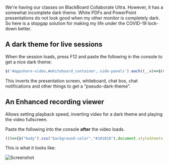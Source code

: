 We're having our classes on BlackBoard Collaborate Ultra. However, it has a
somewhat incomplete dark theme. White PDFs and PowerPoint presentations do not
look good when my other monitor is completely dark. So here is a stopgap
solution for making my life under the COVID-19 lock-down better.

## A dark theme for live sessions

When the session loads, press F12 and paste the following in the console to get a nice dark theme:

```js
$('#appshare-video,#whiteboard_container,.side-panels').each((_,v)=>$(v).css('filter','invert(1)'));document.styleSheets[0].insertRule('.bb-emoji,.notifications{filter:invert(1)}');$('body').css('background-color','#101010');
 ```

This inverts the presentation screen, whiteboard, chat box, chat notifications
and other things to get a “pseudo-dark-theme”.

## An Enhanced recording viewer

Allows setting playback speed, inverting video for a dark theme and playing the video fullscreen.

Paste the following into the console **after** the video loads.

```js
(()=>{$("body").css("background-color","#101010"),document.styleSheets[0].insertRule(".side-panel,.bb-emoji{filter:invert(1)}");const e=document.createElement("button");e.innerText="Set playback rate";const t=e=>{e.style.backgroundColor="#000",e.style.color="#0f0",e.style.padding="10px 10px",e.style.margin="10px 10px",e.style.border="thin solid #0f0"};t(e),e.onclick=(()=>{const e=window.prompt("Please enter the playback speed:\nExamples: 0.5, 1.25, 1.5, 2.0","1.0");if(null==e)return;const t=Number.parseFloat(e);isNaN(t)?alert("Invalid playback speed"):t<=.25||t>=5?alert("Outside valid range"):document.querySelector("video").playbackRate=t});const n=document.createElement("button");n.innerText="Toggle Dark Theme",t(n),$("video").css("fiter","none"),n.onclick=(()=>{"none"===$("video").css("filter")?$("video").css("filter","invert(1)"):$("video").css("filter","none")});const o=document.createElement("button");t(o),o.innerText="Fullscreen",o.onclick=(()=>{const e=document.querySelector("video");e.requestFullscreen(),e.controls=!0}),$("body").prepend(e).prepend(n).prepend(o)})();
```

This is what it looks like:

![Screenshot](https://i.imgur.com/TBwpkr7.png)
